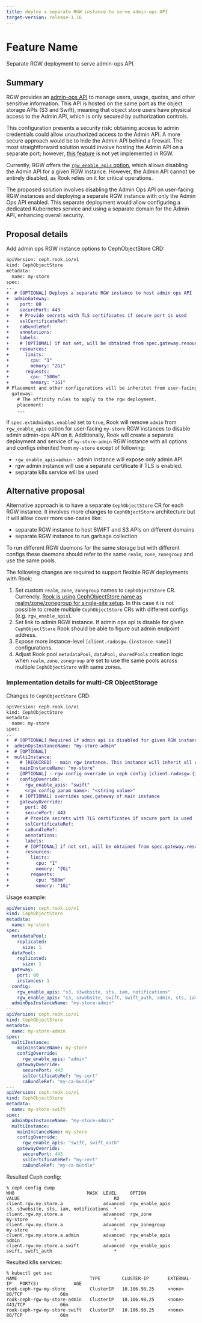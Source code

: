 ```yaml
---
title: deploy a separate RGW instance to serve admin-ops API
target-version: release-1.16
---
```


# Feature Name
Separate RGW deployment to serve admin-ops API.

## Summary

RGW provides an [admin-ops API](https://docs.ceph.com/en/latest/radosgw/adminops/) to manage users, usage, quotas, and other sensitive information. This API is hosted on the same port as the object storage APIs (S3 and Swift), meaning that object store users have physical access to the Admin API, which is only secured by authorization controls.

This configuration presents a security risk: obtaining access to admin credentials could allow unauthorized access to the Admin API. A more secure approach would be to hide the Admin API behind a firewall. The most straightforward solution would involve hosting the Admin API on a separate port; however, [this feature](https://tracker.ceph.com/issues/68484) is not yet implemented in RGW.

Currently, RGW offers the [`rgw_enable_apis` option](https://docs.ceph.com/en/reef/radosgw/config-ref/#confval-rgw_enable_apis), which allows disabling the Admin API for a given RGW instance. However, the Admin API cannot be entirely disabled, as Rook relies on it for critical operations.

The proposed solution involves disabling the Admin Ops API on user-facing RGW instances and deploying a separate RGW instance with only the Admin Ops API enabled. This separate deployment would allow configuring a dedicated Kubernetes service and using a separate domain for the Admin API, enhancing overall security.

## Proposal details

Add admin ops RGW instance options to CephObjectStore CRD:

```diff yaml
apiVersion: ceph.rook.io/v1
kind: CephObjectStore
metadata:
  name: my-store
spec:
...
+  # [OPTIONAL] Deploys a separate RGW instance to host admin ops API
+  adminGateway:
+    port: 80
+    securePort: 443
+    # Provide secrets with TLS certificates if secure port is used
+    sslCertificateRef:
+    caBundleRef:
+    annotations:
+    labels:
+    # [OPTIONAL] if not set, will be obtained from spec.gateway.resources
+    resources:
+      limits:
+        cpu: "1"
+        memory: "2Gi"
+      requests:
+        cpu: "500m"
+        memory: "1Gi"
# Placement and other configurations will be inheritet from user-facing RGW instance
  gateway:
    # The affinity rules to apply to the rgw deployment.
    placement:
    ...
```

If `spec.extAdminOps.enabled` set to `true`, Rook will remove `admin` from `rgw_enable_apis` option for user-facing `my-store` RGW instances to disable admin admin-ops API on it.
Additionally, Rook will create a separate deployment and service of `my-store-admin` RGW instance with all options and configs inherited from `my-store` except of following:
- `rgw_enable_apis=admin` - admin instance will expose only admin API
- rgw admin instance will use a separate certificate if TLS is enabled.
- separate k8s service will be used

## Alternative proposal

Alternative approach is to have a separate `CephObjectStore` CR for each RGW instance. It involves more changes to `CephObjectStore` architecture but it will allow cover more use-cases like:
- separate RGW instance to host SWIFT and S3 APIs on different domains
- separate RGW instance to run garbage collection

To run different RGW daemons for the same storage but with different configs these daemons should refer to the same `realm`, `zone`, `zonegroup` and use the same pools.

The following changes are required to support flexible RGW deployments with Rook:
1. Set custom `realm`, `zone`, `zonegroup` names to `CephObjectStore` CR. Currencly, [Rook is using CephObjectStore name as realm/zone/zonegroup for single-site setup](https://github.com/rook/rook/blob/master/pkg/operator/ceph/object/controller.go#L510-L513). In this case it is not possible to create multiple `CephObjectStore` CRs with different configs (e.g. `rgw_enable_apis`).
2. Set link to admin RGW instance. If admin ops api is disable for given `CephObjectStore` Rook should be able to figure out admin endpoint address.
3. Expose more instance-level `[client.radosgw.{instance-name}]` configurations.
4. Adjust Rook pool `metadataPool`, `dataPool`, `sharedPools` creation logic when `realm`, `zone`, `zonegroup` are set to use the same pools across multiple `CephObjectStore` with same zones.

### Implementation details for multi-CR ObjectStorage

Changes to `CephObjectStore` CRD:

```diff yaml
apiVersion: ceph.rook.io/v1
kind: CephObjectStore
metadata:
  name: my-store
spec:
...
+  # [OPTIONAL] Required if admin api is disabled for given RGW instance and served by different CephObjectStore
+  adminOpsInstanceName: "my-store-admin"
+  # [OPTIONAL] 
+  multiInstance:
+    # [REQUIRED] - main rgw instance. This instance will inherit all configs and pools from it
+    mainInstanceName: "my-store"
+    [OPTIONAL] - rgw config override in ceph config [client.radosgw.{instance-name}]
+    configOverride:
+      rgw_enable_apis: "swift" 
+      <rgw config param name>: "<string value>" 
+    # [OPTIONAL] overrides spec.gateway of main instance
+    gatewayOverride:
+      port: 80
+      securePort: 443
+      # Provide secrets with TLS certificates if secure port is used
+      sslCertificateRef:
+      caBundleRef:
+      annotations:
+      labels:
+      # [OPTIONAL] if not set, will be obtained from spec.gateway.resources
+      resources:
+        limits:
+          cpu: "1"
+          memory: "2Gi"
+        requests:
+          cpu: "500m"
+          memory: "1Gi"
```

Usage example:

```yaml
apiVersion: ceph.rook.io/v1
kind: CephObjectStore
metadata:
  name: my-store
spec:
  metadataPool:
    replicated:
      size: 1
  dataPool:
    replicated:
      size: 1
  gateway:
    port: 80
    instances: 1
  config:
    rgw_enable_apis: "s3, s3website, sts, iam, notifications" 
    rgw_enable_apis: "s3, s3website, swift, swift_auth, admin, sts, iam, notifications" 
  adminOpsInstanceName: "my-store-admin"
---
apiVersion: ceph.rook.io/v1
kind: CephObjectStore
metadata:
  name: my-store-admin
spec:
  multiInstance:
    mainInstanceName: my-store
    configOverride:
      rgw_enable_apis: "admin" 
    gatewayOverride:
      securePort: 443
      sslCertificateRef: "my-cert"
      caBundleRef: "my-ca-bundle"
---
apiVersion: ceph.rook.io/v1
kind: CephObjectStore
metadata:
  name: my-store-swift
spec:
  adminOpsInstanceName: "my-store-admin"
  multiInstance:
    mainInstanceName: my-store
    configOverride:
      rgw_enable_apis: "swift, swift_auth" 
    gatewayOverride:
      securePort: 443
      sslCertificateRef: "my-cert"
      caBundleRef: "my-ca-bundle"
```

Resulted Ceph config:

```shell
% ceph config dump
WHO                           MASK  LEVEL     OPTION                    VALUE                                   RO
client.rgw.my.store.a               advanced  rgw_enable_apis           s3, s3website, sts, iam, notifications  *
client.rgw.my.store.a               advanced  rgw_zone                  my-store                                *
client.rgw.my.store.a               advanced  rgw_zonegroup             my-store                                *
client.rgw.my.store.a.admin         advanced  rgw_enable_apis           admin                                   *
client.rgw.my.store.a.swift         advanced  rgw_enable_apis           swift, swift_auth                       *
```

Resulted k8s services:

```shell
% kubectl get svc
NAME                           TYPE        CLUSTER-IP       EXTERNAL-IP   PORT(S)             AGE
rook-ceph-rgw-my-store         ClusterIP   10.106.98.25     <none>        80/TCP              66m
rook-ceph-rgw-my-store-admin   ClusterIP   10.106.98.25     <none>        443/TCP             66m
rook-ceph-rgw-my-store-swift   ClusterIP   10.106.98.25     <none>        80/TCP              66m
```
